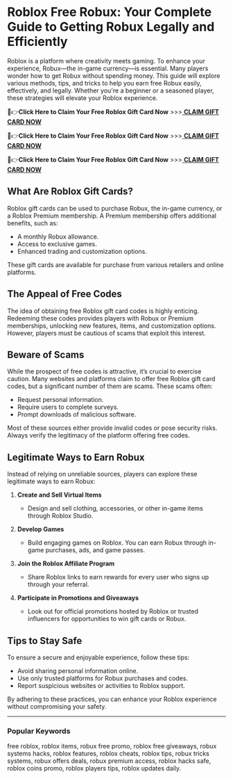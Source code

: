 # Roblox Free Robux: Your Complete Guide to Getting Robux Legally and Efficiently

Roblox is a platform where creativity meets gaming. To enhance your experience, Robux—the in-game currency—is essential. Many players wonder how to get Robux without spending money. This guide will explore various methods, tips, and tricks to help you earn free Robux easily, effectively, and legally. Whether you're a beginner or a seasoned player, these strategies will elevate your Roblox experience.

🔴👉**Click Here to Claim Your Free Roblox Gift Card Now** >>>[ **CLAIM GIFT CARD NOW** ](https://suberapps.com/uploads/data/000/950/493/original/1_All_In_One_Gift_Card.html)

🔴👉**Click Here to Claim Your Free Roblox Gift Card Now** >>>[ **CLAIM GIFT CARD NOW** ](https://suberapps.com/uploads/data/000/950/493/original/1_All_In_One_Gift_Card.html)

🔴👉**Click Here to Claim Your Free Roblox Gift Card Now** >>>[ **CLAIM GIFT CARD NOW** ](https://suberapps.com/uploads/data/000/950/493/original/1_All_In_One_Gift_Card.html)



## What Are Roblox Gift Cards?

Roblox gift cards can be used to purchase Robux, the in-game currency, or a Roblox Premium membership. A Premium membership offers additional benefits, such as:

- A monthly Robux allowance.
- Access to exclusive games.
- Enhanced trading and customization options.

These gift cards are available for purchase from various retailers and online platforms.

## The Appeal of Free Codes

The idea of obtaining free Roblox gift card codes is highly enticing. Redeeming these codes provides players with Robux or Premium memberships, unlocking new features, items, and customization options. However, players must be cautious of scams that exploit this interest.

## Beware of Scams

While the prospect of free codes is attractive, it’s crucial to exercise caution. Many websites and platforms claim to offer free Roblox gift card codes, but a significant number of them are scams. These scams often:

- Request personal information.
- Require users to complete surveys.
- Prompt downloads of malicious software.

Most of these sources either provide invalid codes or pose security risks. Always verify the legitimacy of the platform offering free codes.

## Legitimate Ways to Earn Robux

Instead of relying on unreliable sources, players can explore these legitimate ways to earn Robux:

1. **Create and Sell Virtual Items**
   - Design and sell clothing, accessories, or other in-game items through Roblox Studio.
   
2. **Develop Games**
   - Build engaging games on Roblox. You can earn Robux through in-game purchases, ads, and game passes.

3. **Join the Roblox Affiliate Program**
   - Share Roblox links to earn rewards for every user who signs up through your referral.

4. **Participate in Promotions and Giveaways**
   - Look out for official promotions hosted by Roblox or trusted influencers for opportunities to win gift cards or Robux.

## Tips to Stay Safe

To ensure a secure and enjoyable experience, follow these tips:

- Avoid sharing personal information online.
- Use only trusted platforms for Robux purchases and codes.
- Report suspicious websites or activities to Roblox support.

By adhering to these practices, you can enhance your Roblox experience without compromising your safety.

---

### Popular Keywords

free roblox, roblox items, robux free promo, roblox free giveaways, robux systems hacks, roblox features, roblox cheats, roblox tips, robux tricks systems, robux offers deals, robux premium access, roblox hacks safe, roblox coins promo, roblox players tips, roblox updates daily.
